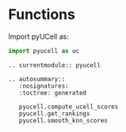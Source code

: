 # Functions

Import pyUCell as:
```python
import pyucell as uc
```


```{eval-rst}
.. currentmodule:: pyucell
```


```{eval-rst}
.. autosummary::
   :nosignatures:
   :toctree: generated

   pyucell.compute_ucell_scores
   pyucell.get_rankings
   pyucell.smooth_knn_scores
```
